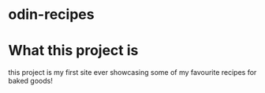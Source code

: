 # odin-recipes
# What this project is
this project is my first site ever showcasing some of my favourite recipes for baked goods!